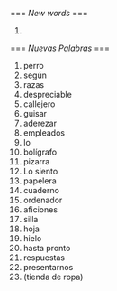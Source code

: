 === *New words* ===

1.

=== *Nuevas Palabras* ===

1. perro
2. según
3. razas
4. despreciable
5. callejero
6. guisar
7. aderezar
8. empleados
9. lo
10. bolígrafo
11. pizarra
12. Lo siento
13. papelera
14. cuaderno
15. ordenador
16. aficiones
17. silla
18. hoja
19. hielo
20. hasta pronto
21. respuestas
22. presentarnos
23.  (tienda de ropa)
